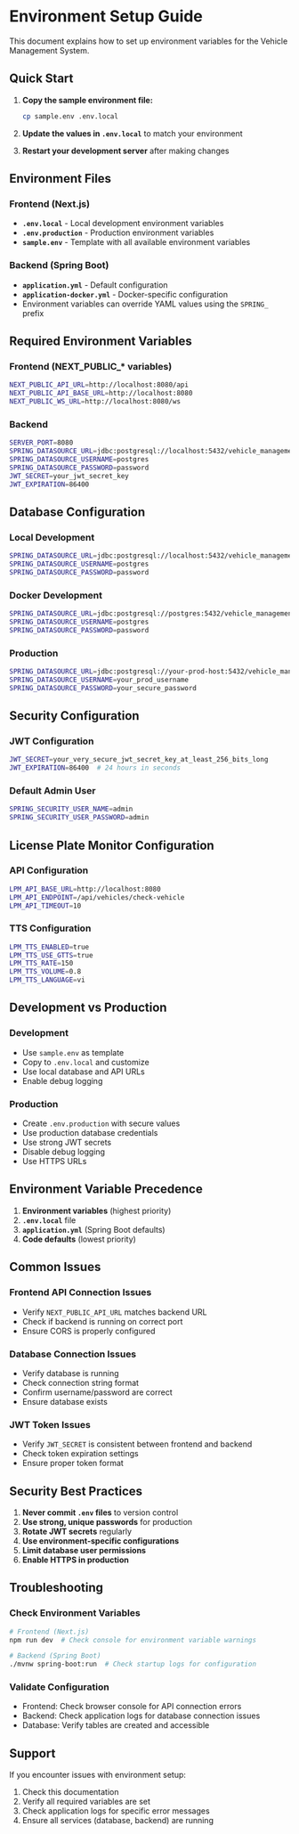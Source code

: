 # Environment Setup Guide

This document explains how to set up environment variables for the Vehicle Management System.

## Quick Start

1. **Copy the sample environment file:**
   ```bash
   cp sample.env .env.local
   ```

2. **Update the values in `.env.local`** to match your environment

3. **Restart your development server** after making changes

## Environment Files

### Frontend (Next.js)
- **`.env.local`** - Local development environment variables
- **`.env.production`** - Production environment variables
- **`sample.env`** - Template with all available environment variables

### Backend (Spring Boot)
- **`application.yml`** - Default configuration
- **`application-docker.yml`** - Docker-specific configuration
- Environment variables can override YAML values using the `SPRING_` prefix

## Required Environment Variables

### Frontend (NEXT_PUBLIC_* variables)
```bash
NEXT_PUBLIC_API_URL=http://localhost:8080/api
NEXT_PUBLIC_API_BASE_URL=http://localhost:8080
NEXT_PUBLIC_WS_URL=http://localhost:8080/ws
```

### Backend
```bash
SERVER_PORT=8080
SPRING_DATASOURCE_URL=jdbc:postgresql://localhost:5432/vehicle_management
SPRING_DATASOURCE_USERNAME=postgres
SPRING_DATASOURCE_PASSWORD=password
JWT_SECRET=your_jwt_secret_key
JWT_EXPIRATION=86400
```

## Database Configuration

### Local Development
```bash
SPRING_DATASOURCE_URL=jdbc:postgresql://localhost:5432/vehicle_management
SPRING_DATASOURCE_USERNAME=postgres
SPRING_DATASOURCE_PASSWORD=password
```

### Docker Development
```bash
SPRING_DATASOURCE_URL=jdbc:postgresql://postgres:5432/vehicle_management
SPRING_DATASOURCE_USERNAME=postgres
SPRING_DATASOURCE_PASSWORD=password
```

### Production
```bash
SPRING_DATASOURCE_URL=jdbc:postgresql://your-prod-host:5432/vehicle_management
SPRING_DATASOURCE_USERNAME=your_prod_username
SPRING_DATASOURCE_PASSWORD=your_secure_password
```

## Security Configuration

### JWT Configuration
```bash
JWT_SECRET=your_very_secure_jwt_secret_key_at_least_256_bits_long
JWT_EXPIRATION=86400  # 24 hours in seconds
```

### Default Admin User
```bash
SPRING_SECURITY_USER_NAME=admin
SPRING_SECURITY_USER_PASSWORD=admin
```

## License Plate Monitor Configuration

### API Configuration
```bash
LPM_API_BASE_URL=http://localhost:8080
LPM_API_ENDPOINT=/api/vehicles/check-vehicle
LPM_API_TIMEOUT=10
```

### TTS Configuration
```bash
LPM_TTS_ENABLED=true
LPM_TTS_USE_GTTS=true
LPM_TTS_RATE=150
LPM_TTS_VOLUME=0.8
LPM_TTS_LANGUAGE=vi
```

## Development vs Production

### Development
- Use `sample.env` as template
- Copy to `.env.local` and customize
- Use local database and API URLs
- Enable debug logging

### Production
- Create `.env.production` with secure values
- Use production database credentials
- Use strong JWT secrets
- Disable debug logging
- Use HTTPS URLs

## Environment Variable Precedence

1. **Environment variables** (highest priority)
2. **`.env.local`** file
3. **`application.yml`** (Spring Boot defaults)
4. **Code defaults** (lowest priority)

## Common Issues

### Frontend API Connection Issues
- Verify `NEXT_PUBLIC_API_URL` matches backend URL
- Check if backend is running on correct port
- Ensure CORS is properly configured

### Database Connection Issues
- Verify database is running
- Check connection string format
- Confirm username/password are correct
- Ensure database exists

### JWT Token Issues
- Verify `JWT_SECRET` is consistent between frontend and backend
- Check token expiration settings
- Ensure proper token format

## Security Best Practices

1. **Never commit `.env` files** to version control
2. **Use strong, unique passwords** for production
3. **Rotate JWT secrets** regularly
4. **Use environment-specific configurations**
5. **Limit database user permissions**
6. **Enable HTTPS in production**

## Troubleshooting

### Check Environment Variables
```bash
# Frontend (Next.js)
npm run dev  # Check console for environment variable warnings

# Backend (Spring Boot)
./mvnw spring-boot:run  # Check startup logs for configuration
```

### Validate Configuration
- Frontend: Check browser console for API connection errors
- Backend: Check application logs for database connection issues
- Database: Verify tables are created and accessible

## Support

If you encounter issues with environment setup:
1. Check this documentation
2. Verify all required variables are set
3. Check application logs for specific error messages
4. Ensure all services (database, backend) are running
